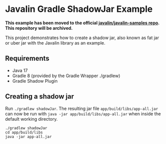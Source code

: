 # Javalin Gradle ShadowJar Example

**This example has been moved to the official [javalin/javalin-samples repo](https://github.com/javalin/javalin-samples).
This repository will be archived.**

This project demonstrates how to create a shadow jar, also known as fat jar or uber jar with the Javalin library as an example.

## Requirements

- Java 17
- Gradle 8 (provided by the Gradle Wrapper ./gradlew)
- Gradle Shadow Plugin

## Creating a shadow jar

Run `./gradlew shadowJar`. The resulting jar file `app/build/libs/app-all.jar` can now be run with
`java -jar app/build/libs/app-all.jar` when inside the default working directory.

```shell
./gradlew shadowJar
cd app/build/libs
java -jar app-all.jar
```
